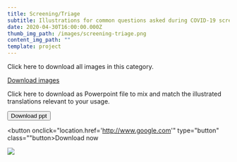 ```yaml
---
title: Screening/Triage
subtitle: Illustrations for common questions asked during COVID-19 screening and triage.
date: 2020-04-30T16:00:00.000Z
thumb_img_path: /images/screening-triage.png
content_img_path: ""
template: project
---
```

Click here to download all images in this category.

<a class="button" href="https://google.com">Download images</a>

Click here to download as Powerpoint file to mix and match the illustrated translations relevant to your usage.

<a href="https://google.com" target="_blank"><button name="button">Download ppt</button></a>

<button onclick="location.href='http://www.google.com'" type="button" class=""button>Download now</button>


![](/images/screening-triage.png)
